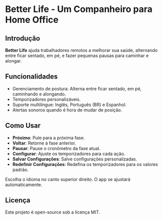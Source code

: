 # Better Life - Um Companheiro para Home Office

## Introdução

**Better Life** ajuda trabalhadores remotos a melhorar sua saúde, alternando entre ficar sentado, em pé, e fazer pequenas pausas para caminhar e alongar.

## Funcionalidades

- Gerenciamento de postura: Alterna entre ficar sentado, em pé, caminhando e alongando.
- Temporizadores personalizáveis.
- Suporte multilíngue: Inglês, Português (BR) e Espanhol.
- Alertas sonoros quando é hora de mudar de posição.

## Como Usar

- **Próximo**: Pule para a próxima fase.
- **Voltar**: Retorne à fase anterior.
- **Pausar**: Pause o cronômetro da fase atual.
- **Configurar**: Ajuste os temporizadores para cada ação.
- **Salvar Configurações**: Salve configurações personalizadas.
- **Redefinir Configurações**: Redefina os temporizadores para os valores padrão.

Escolha o idioma no canto superior direito. O app se ajustará automaticamente.

## Licença

Este projeto é open-source sob a licença MIT.

